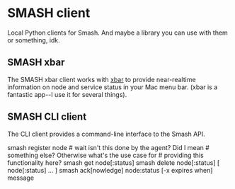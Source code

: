 # SMASH client

Local Python clients for Smash.  And maybe a library you can use with them or
something, idk.

## SMASH xbar

The SMASH xbar client works with [xbar](https://xbarapp.com/) to provide
near-realtime information on node and service status in your Mac menu bar.
(xbar is a fantastic app--I use it for several things).

## SMASH CLI client

The CLI client provides a command-line interface to the Smash API.

smash register node	# wait isn't this done by the agent?  Did I mean
			# something else?  Otherwise what's the use case for
			# providing this functionality here?
smash get node[:status]
smash delete node[:status] [ node[:status] ... ]
smash ack[nowledge] node:status [-x expires when] message

